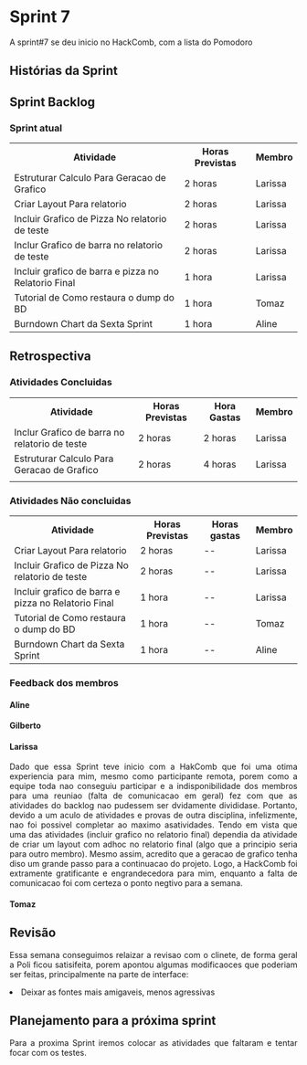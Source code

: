 <h1> Sprint 7 </h1>

<p align="justify"> A sprint#7 se deu inicio no HackComb, com a lista do Pomodoro </p>
<h2> Histórias da Sprint </h2>

<ul>  </ul>
<ul> </ul>

<h2> Sprint Backlog </h2>

<h3> Sprint atual </h3>
<table>
  <tr>
    <th> Atividade </th>
    <th> Horas Previstas </th>
    <th> Membro </th>
  </tr>
  <tr>
    <td>  Estruturar Calculo Para Geracao de Grafico </td>
    <td>  2 horas </td>
    <td>  Larissa </td>
  </tr>
  <tr>
    <td> Criar Layout Para relatorio </td>
    <td>  2 horas </td>
    <td>  Larissa </td>
  </tr>
  <tr>
    <td>Incluir Grafico de Pizza No relatorio de teste </td>
    <td> 2 horas </td>
    <td>Larissa </td>
  </tr>
  <tr> 
    <td>Inclur Grafico de barra no relatorio de teste</td>
    <td>2 horas</td>
    <td>Larissa</td>
  </tr>
  <tr> 
    <td>Incluir grafico de barra e pizza no Relatorio Final</td>
    <td>1 hora</td>
    <td>Larissa</td>
  </tr>
  <tr> 
    <td>Tutorial de Como restaura o dump do BD</td>
    <td>1 hora</td>
    <td>Tomaz</td>
  </tr>
  <tr>
    <td>Burndown Chart da Sexta Sprint</td>
    <td>1 hora</td>
    <td>Aline</td>
  </tr>
</table> 

<h2> Retrospectiva </h2>
<h3> Atividades Concluidas </h3>
<table>
  <tr>
    <th> Atividade </th>
    <th> Horas Previstas </th>
    <th> Hora Gastas </th>
    <th> Membro </th>
  </tr>
    <tr> 
    <td>Inclur Grafico de barra no relatorio de teste</td>
    <td>2 horas</td>
    <td> 2 horas </td>
    <td>Larissa</td>
  </tr>
  <tr>
    <td>  Estruturar Calculo Para Geracao de Grafico </td>
    <td>  2 horas </td>
    <td> 4 horas </td>
    <td>  Larissa </td>
  </tr>
  <tr>
    <td>  </td>
    <td>  </td>
    <td>  </td>
    <td>  </td>
  </tr>
</table> 

<h3> Atividades Não concluidas </h3>

<table>
  <tr>
    <th> Atividade </th>
    <th> Horas Previstas </th>
   	<th> Horas gastas </th>
    <th> Membro </th>
  </tr>
  <tr>
    <td> Criar Layout Para relatorio </td>
    <td>  2 horas </td>
    <td> -- </td>
    <td>  Larissa </td>
  </tr>
  <tr>
    <td>Incluir Grafico de Pizza No relatorio de teste </td>
    <td> 2 horas </td>
    <td> -- </td>
    <td>Larissa </td>
  </tr>
  <tr> 
    <td>Incluir grafico de barra e pizza no Relatorio Final</td>
    <td>1 hora</td>
    <td> -- </td>
    <td>Larissa</td>
  </tr>
  <tr> 
    <td>Tutorial de Como restaura o dump do BD</td>
    <td>1 hora</td>
    <td> -- </td>
    <td>Tomaz</td>
  </tr>
  <tr>
    <td>Burndown Chart da Sexta Sprint</td>
    <td>1 hora</td>
    <td> -- </td>
    <td>Aline</td>
  </tr>

</table> 

<h3> Feedback dos membros</h3>
<h4> Aline </h4>

<p align="justify"> </p>

<h4> Gilberto </h4>

<p align="justify"></p>

<h4> Larissa </h4>

<p align="justify">
Dado que essa Sprint teve inicio com a HakComb que foi uma otima experiencia para mim, mesmo como participante remota, porem como a equipe toda  nao conseguiu participar e a indisponibilidade dos membros para uma reuniao (falta de comunicacao em geral) fez com que as atividades do backlog nao pudessem ser dvidamente divididase. Portanto, devido a um aculo de atividades e provas de outra disciplina, infelizmente, nao foi possivel completar ao maximo asatividades. Tendo em vista que uma das atividades (incluir grafico no relatorio final) dependia da atividade de criar um layout com adhoc no relatorio final (algo que a principio seria para outro membro). Mesmo assim, acredito que a geracao de grafico tenha diso um grande passo para a continuacao do projeto.
Logo, a HackComb foi extramente gratificante e engrandecedora para mim, enquanto a falta de comunicacao foi com certeza o ponto negtivo para a semana.
</p>

<h4> Tomaz </h4>

<p align="justify"></p>

<h2> Revisão </h2>
<p align="justify">
Essa semana conseguimos relaizar a revisao com o clinete, de forma geral a Poli ficou satisifeita, porem apontou algumas modificaoces que poderiam ser feitas, principalmente na parte de interface:
  <li> Deixar as fontes mais amigaveis, menos agressivas </li>
</p>

<h2> Planejamento para a próxima sprint</h2>
<p align="justify">Para a proxima Sprint iremos colocar as atividades que faltaram e tentar focar com os testes.</p>
